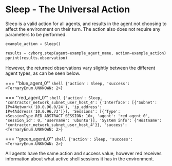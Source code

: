 
# Sleep - The Universal Action

Sleep is a valid action for all agents, and results in the agent not choosing to affect the environment on their turn.
The action also does not require any parameters to be performed.

```python title="example_sleep_action.py" linenums="18"
example_action = Sleep()

results = cyborg.step(agent=example_agent_name, action=example_action)
pprint(results.observation)
```


However, the returned observations vary slightly between the different agent types, as can be seen below.

=== "'blue_agent_0'" 
    ``` shell
    {'action': Sleep, 'success': <TernaryEnum.UNKNOWN: 2>}
    ```

=== "'red_agent_0'"
    ``` shell
    {'action': Sleep,
    'contractor_network_subnet_user_host_4': {'Interface': [{'Subnet': IPv4Network('10.0.96.0/24'),
                                                            'ip_address': IPv4Address('10.0.96.73')}],
                                            'Sessions': [{'Type': <SessionType.RED_ABSTRACT_SESSION: 10>,
                                                            'agent': 'red_agent_0',
                                                            'session_id': 0,
                                                            'username': 'ubuntu'}],
                                            'System info': {'Hostname': 'contractor_network_subnet_user_host_4'}},
    'success': <TernaryEnum.UNKNOWN: 2>}
    ```

=== "'green_agent_0'"
    ``` shell
    {'action': Sleep, 'success': <TernaryEnum.UNKNOWN: 2>}
    ```

All agents have the same action and success value, however red receives information about what active shell sessions it has in the environment.